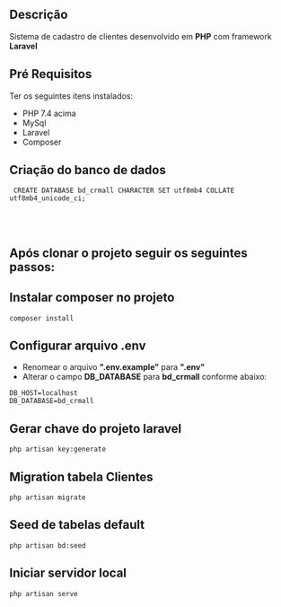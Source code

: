 ## Descrição

Sistema de cadastro de clientes desenvolvido em **PHP** com framework **Laravel**

## Pré Requisitos 

Ter os seguintes itens instalados:
- PHP 7.4 acima
- MySql
- Laravel
- Composer

## Criação do banco de dados
```
 CREATE DATABASE bd_crmall CHARACTER SET utf8mb4 COLLATE utf8mb4_unicode_ci;
```

<br><br>
## Após clonar o projeto seguir os seguintes passos:

## Instalar composer no projeto
```
composer install
```

## Configurar arquivo .env 
- Renomear o arquivo **".env.example"** para **".env"**
- Alterar o campo **DB_DATABASE** para **bd_crmall** conforme abaixo:
```
DB_HOST=localhost
DB_DATABASE=bd_crmall 
```

## Gerar chave do projeto laravel
```
php artisan key:generate
```

## Migration tabela Clientes
```
php artisan migrate
```

## Seed de tabelas default
```
php artisan bd:seed
```

## Iniciar servidor local 
```
php artisan serve
```
